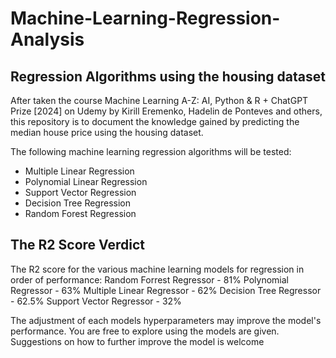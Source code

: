 # Machine-Learning-Regression-Analysis
## Regression Algorithms using the housing dataset
After taken the course Machine Learning A-Z: AI, Python & R + ChatGPT Prize [2024] on Udemy by Kirill Eremenko, Hadelin de Ponteves and others, this repository is to document the knowledge gained by predicting the median house price using the housing dataset.

The following machine learning regression algorithms will be tested:
- Multiple Linear Regression
- Polynomial Linear Regression
- Support Vector Regression
- Decision Tree Regression
- Random Forest Regression

## The R2 Score Verdict
The R2 score for the various machine learning models for regression in order of performance:
Random Forrest Regressor - 81%
Polynomial Regressor - 63%
Multiple Linear Regressor - 62%
Decision Tree Regressor - 62.5%
Support Vector Regressor - 32%

The adjustment of each models hyperparameters may improve the model's performance.
You are free to explore using the models are given.
Suggestions on how to further improve the model is welcome


